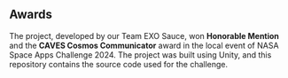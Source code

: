 ## Awards

The project, developed by our Team EXO Sauce, won **Honorable Mention** and the **CAVES Cosmos Communicator** award in the local event of NASA Space Apps Challenge 2024.
The project was built using Unity, and this repository contains the source code used for the challenge.
